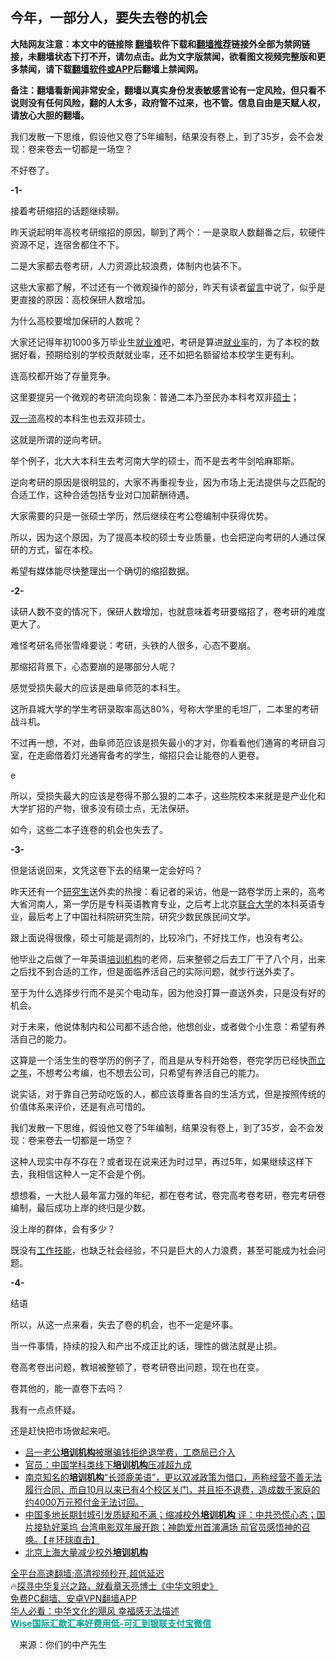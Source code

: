  <!-- 面包屑导航 --> <h2>今年，一部分人，要失去卷的机会</h2> <p class="notice"><b>大陆网友注意：本文中的链接除 <a href="https://github.com/bannedbook/fanqiang" >翻墙</a>软件下载和<a href="https://github.com/killgcd/justmysocks/blob/master/README.md">翻墙推荐</a>链接外全部为禁网链接，未翻墙状态下打不开，请勿点击。此为文字版禁闻，欲看图文视频完整版和更多禁闻，请下载<a href="https://github.com/bannedbook/fanqiang">翻墙软件或APP</a>后翻墙上禁闻网。</p><p>备注：翻墙看新闻非常安全，翻墙以真实身份发表敏感言论有一定风险，但只看不说则没有任何风险，翻的人太多，政府管不过来，也不管。信息自由是天赋人权，请放心大胆的翻墙。</b></p>  <div class="entry"> <p id="summary">我们发散一下思维，假设他又卷了5年编制，结果没有卷上，到了35岁，会不会发现：卷来卷去一切都是一场空？</p> <p>不好卷了。</p> <p><strong>-1-</strong></p> <p>接着考研缩招的话题继续聊。</p> <p>昨天说起明年高校考研缩招的原因，聊到了两个：一是录取人数翻番之后，软硬件资源不足，连宿舍都住不下。</p> <p>二是大家都去卷考研，人力资源比较浪费，体制内也装不下。</p> <p>这些大家都了解，不过还有一个微观操作的部分，昨天有读者<span class='wp_keywordlink'><a href="https://www.bannedbook.org/bnews/tougao/" title="留言" target="_blank">留言</a></span>中说了，似乎是更直接的原因：高校保研人数增加。</p> <p>为什么高校要增加保研的人数呢？</p> <p>大家还记得年初1000多万毕业生<a href="https://www.bannedbook.org/bnews/tag/%E5%B0%B1%E4%B8%9A%E9%9A%BE/" class="st_tag internal_tag" rel="tag" title="标签 就业难 下的日志">就业难</a>吧，考研是算进<a href="https://www.bannedbook.org/bnews/tag/%E5%B0%B1%E4%B8%9A%E7%8E%87/" class="st_tag internal_tag" rel="tag" title="标签 就业率 下的日志">就业率</a>的，为了本校的数据好看，预期给别的学校贡献就业率，还不如把名额留给本校学生更有利。</p> <p>连高校都开始了存量竞争。</p> <p>这里要提另一个微观的考研流向现象：普通二本乃至民办本科考双非<a href="https://www.bannedbook.org/bnews/tag/%E7%A1%95%E5%A3%AB/" class="st_tag internal_tag" rel="tag" title="标签 硕士 下的日志">硕士</a>；</p> <p><a href="https://www.bannedbook.org/bnews/tag/%E5%8F%8C%E4%B8%80%E6%B5%81/" class="st_tag internal_tag" rel="tag" title="标签 双一流 下的日志">双一流</a>高校的本科生也去双非硕士。</p> <p>这就是所谓的逆向考研。</p>  <p>举个例子，北大大本科生去考河南大学的硕士，而不是去考牛剑哈麻耶斯。</p> <p>逆向考研的原因是很明显的，大家不再重视专业，因为市场上无法提供与之匹配的合适工作，这种合适包括专业对口加薪酬待遇。</p> <p>大家需要的只是一张硕士学历，然后继续在考公卷编制中获得优势。</p> <p>所以，因为这个原因，为了提高本校的硕士专业质量，也会把逆向考研的人通过保研的方式，留在本校。</p> <p>希望有媒体能尽快整理出一个确切的缩招数据。</p> <p><strong>-2-</strong></p> <p>读研人数不变的情况下，保研人数增加，也就意味着考研要缩招了，卷考研的难度更大了。</p> <p>难怪考研名师张雪峰要说：考研，头铁的人很多，心态不要崩。</p> <p>那缩招背景下，心态要崩的是哪部分人呢？</p> <p>感觉受损失最大的应该是曲阜师范的本科生。</p> <p>这所县城大学的学生考研录取率高达80%，号称大学里的毛坦厂，二本里的考研战斗机。</p> <p>不过再一想，不对，曲阜师范应该是损失最小的才对，你看看他们通宵的考研自习室，在走廊借着灯光通宵备考的学生，缩招只会让能卷的人更卷。</p> <p>e</p>  <p>所以，受损失最大的应该是卷得不那么狠的二本子，这些院校本来就是是产业化和大学扩招的产物，很多没有硕士点，无法保研。</p> <p>如今，这些二本子连卷的机会也失去了。</p> <p><strong>-3-</strong></p> <p>但是话说回来，文凭这卷下去的结果一定会好吗？</p> <p>昨天还有一个<a href="https://www.bannedbook.org/bnews/tag/%e7%a0%94%e7%a9%b6%e7%94%9f/" class="st_tag internal_tag" rel="tag" title="标签 研究生 下的日志">研究生</a>送外卖的热搜：看记者的采访，他是一路卷学历上来的，高考大省河南人，第一学历是专科英语教育专业，之后考上北京<a href="https://www.bannedbook.org/bnews/tag/%E8%81%94%E5%90%88%E5%A4%A7%E5%AD%A6/" class="st_tag internal_tag" rel="tag" title="标签 联合大学 下的日志">联合大学</a>的本科英语专业，最后考上了中国社科院研究生院，研究少数民族民间文学。</p> <p>跟上面说得很像，硕士可能是调剂的，比较冷门，不好找工作，也没有考公。</p> <p>他毕业之后做了一年英语<a href="https://www.bannedbook.org/bnews/tag/%E5%9F%B9%E8%AE%AD%E6%9C%BA%E6%9E%84/" class="st_tag internal_tag" rel="tag" title="标签 培训机构 下的日志">培训机构</a>的老师，后来整顿之后去工厂干了八个月，出来之后找不到合适的工作，但是面临养活自己的实际问题，就步行送外卖了。</p> <p>至于为什么选择步行而不是买个电动车，因为他没打算一直送外卖，只是没有好的机会。</p> <p>对于未来，他说体制内和公司都不适合他，他想创业，或者做个小生意：希望有养活自己的能力。</p> <p>这算是一个活生生的卷学历的例子了，而且是从专科开始卷，卷完学历已经快<a href="https://www.bannedbook.org/bnews/tag/%E8%80%8C%E7%AB%8B%E4%B9%8B%E5%B9%B4/" class="st_tag internal_tag" rel="tag" title="标签 而立之年 下的日志">而立之年</a>，不想考公考编，也不想去公司，只希望有养活自己的能力。</p> <p>说实话，对于靠自己劳动吃饭的人，都应该尊重各自的生活方式，但是按照传统的价值体系来评价，还是有点可惜的。</p> <p>我们发散一下思维，假设他又卷了5年编制，结果没有卷上，到了35岁，会不会发现：卷来卷去一切都是一场空？</p> <p>这种人现实中存不存在？或者现在说来还为时过早，再过5年，如果继续这样下去，我相信这种人一定不会是个例。</p>  <p>想想看，一大批人最年富力强的年纪，都在卷考试，卷完高考卷考研，卷完考研卷编制，最后成功上岸的终归是少数。</p> <p>没上岸的群体，会有多少？</p> <p>既没有<a href="https://www.bannedbook.org/bnews/tag/%E5%B7%A5%E4%BD%9C%E6%8A%80%E8%83%BD/" class="st_tag internal_tag" rel="tag" title="标签 工作技能 下的日志">工作技能</a>，也缺乏社会经验，不只是巨大的人力浪费，甚至可能成为社会问题。</p> <p><strong>-4-</strong></p> <p>结语</p> <p>所以，从这一点来看，失去了卷的机会，也不一定是坏事。</p> <p>当一件事情，持续的投入和产出不成正比的话，理性的做法就是止损。</p> <p>卷高考卷出问题，教培被整顿了，卷考研卷出问题，现在也在变。</p> <p>卷其他的，能一直卷下去吗？</p> <p>我有一点点怀疑。</p> <p>还是赶快把市场做起来吧。</p> <div id="taboola-mid-1"></div>  <ul class='op-related-articles' title='相关阅读'> <li><a href='https://www.bannedbook.org/bnews/yule/20220818/1773053.html' target='_blank'>吕一老公<b>培训机构</b>被曝骗钱拒绝退学费，工商局已介入</a></li> <li><a href='https://www.bannedbook.org/bnews/headline/20220223/1696198.html' target='_blank'>官员：中国学科类线下<b>培训机构</b>压减超九成</a></li> <li><a href='https://www.bannedbook.org/bnews/bannedvideo/20211030/1645953.html' target='_blank'>南京知名的<b>培训机构</b>“长颈鹿美语”，更以双减政策为借口，声称经营不善无法履行合同，而自10月以来已有4个校区关门，并且拒不退费，造成数千家庭的约4000万元预付金无法讨回。</a></li> <li><a href='https://www.bannedbook.org/bnews/bannedvideo/20211026/1644012.html' target='_blank'>中国多地长期封城引发质疑和不满；缩减校外<b>培训机构</b> 评：中共恐慌心态；国片接轨好莱坞 台湾电影双年展开跑；神韵爱州首演满场 前官员感悟神的召唤。【＃环球直击】</a></li> <li><a href='https://www.bannedbook.org/bnews/ssgc/20211025/1643582.html' target='_blank'>北京上海大量减少校外<b>培训机构</b></a></li> </ul> <p class="texttj"> <a href="https://github.com/bannedbook/fanqiang/wiki/V2ray%E6%9C%BA%E5%9C%BA" target="_blank">全平台高速翻墙:高清视频秒开,超低延迟</a><br/> 🔥<a href="https://www.bannedbook.org/bnews/comments/20220808/1768773.html" target="_blank">探寻中华复兴之路，就看章天亮博士《中华文明史》</a><br/> <a href="https://github.com/bannedbook/fanqiang/wiki/%E7%A6%81%E9%97%BB%E7%BD%91%E5%AE%89%E5%8D%93%E7%BF%BB%E5%A2%99%E6%96%B0%E9%97%BBAPP" target="_blank">免费PC翻墙、安卓VPN翻墙APP</a><br/> <a href="https://www.bannedbook.org/bnews/comments/20220220/1694796.html" target="_blank">华人必看：中华文化的飓风 幸福感无法描述</a><br/> <b onclick="window.open('https://wise.prf.hn/click/camref:1011lqFCW/creativeref:1011l61212')" style="cursor:pointer;color:#00A191;text-decoration:underline;font-weight: bold;">Wise国际汇款汇率好费用低-可汇到银联支付宝微信</b> </p><p class="src-info">　来源：你们的中产先生 </p> <a name='sharetosocial'></a>  <div style="margin-bottom:5px;padding-bottom:5px;clear:both"> <div id="archive-pix-1" class="banner-ads"> <!-- AuctionX Display platform tag START --> <div id="27602x728x90x621x_ADSLOT1" clicktrack="%%CLICK_URL_ESC%%"></div>  <!-- AuctionX Display platform tag END --> </div> <div id="archive-pix-2" class="banner-ads"> <!-- AuctionX Display platform tag START --> <div id="27556x300x250x621x_ADSLOT1" clicktrack="%%CLICK_URL_ESC%%" style="margin:0 auto;text-align:center"></div>  <!-- AuctionX Display platform tag END --> </div> </div>  <div id="archive-pix-1" class="banner-ads"> <!-- AuctionX Display platform tag START --> <div id="27603x728x90x621x_ADSLOT1" clicktrack="%%CLICK_URL_ESC%%"></div>  <!-- AuctionX Display platform tag END --> </div> </div><!--END ENTRY--> 